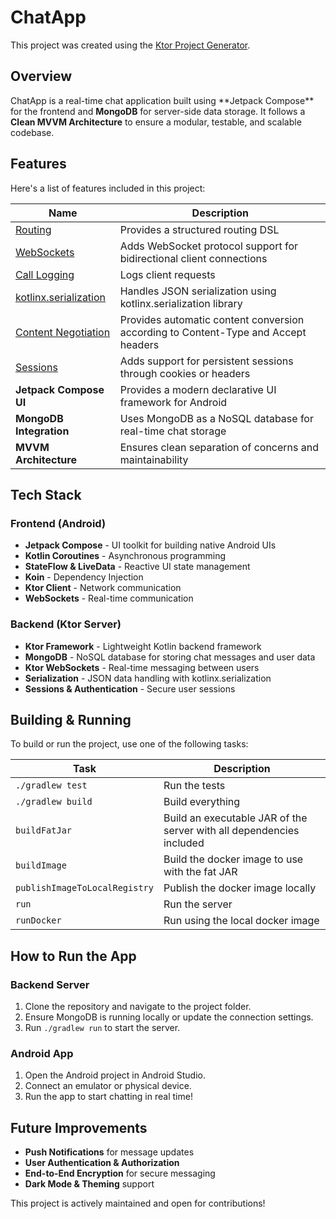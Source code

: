 # ChatApp

This project was created using the [Ktor Project Generator](https://start.ktor.io).

## Overview

ChatApp is a real-time chat application built using \*\*Jetpack Compose\*\* for the frontend and **MongoDB** for server-side data storage. It follows a **Clean MVVM Architecture** to ensure a modular, testable, and scalable codebase.

## Features

Here's a list of features included in this project:

| Name                                                                   | Description                                                                        |
| ---------------------------------------------------------------------- | ---------------------------------------------------------------------------------- |
| [Routing](https://start.ktor.io/p/routing)                             | Provides a structured routing DSL                                                  |
| [WebSockets](https://start.ktor.io/p/ktor-websockets)                  | Adds WebSocket protocol support for bidirectional client connections               |
| [Call Logging](https://start.ktor.io/p/call-logging)                   | Logs client requests                                                               |
| [kotlinx.serialization](https://start.ktor.io/p/kotlinx-serialization) | Handles JSON serialization using kotlinx.serialization library                     |
| [Content Negotiation](https://start.ktor.io/p/content-negotiation)     | Provides automatic content conversion according to Content-Type and Accept headers |
| [Sessions](https://start.ktor.io/p/ktor-sessions)                      | Adds support for persistent sessions through cookies or headers                    |
| **Jetpack Compose UI**                                                 | Provides a modern declarative UI framework for Android                             |
| **MongoDB Integration**                                                | Uses MongoDB as a NoSQL database for real-time chat storage                        |
| **MVVM Architecture**                                                  | Ensures clean separation of concerns and maintainability                           |

## Tech Stack

### Frontend (Android)

- **Jetpack Compose** - UI toolkit for building native Android UIs
- **Kotlin Coroutines** - Asynchronous programming
- **StateFlow & LiveData** - Reactive UI state management
- **Koin** - Dependency Injection
- **Ktor Client** - Network communication
- **WebSockets** - Real-time communication

### Backend (Ktor Server)

- **Ktor Framework** - Lightweight Kotlin backend framework
- **MongoDB** - NoSQL database for storing chat messages and user data
- **Ktor WebSockets** - Real-time messaging between users
- **Serialization** - JSON data handling with kotlinx.serialization
- **Sessions & Authentication** - Secure user sessions

## Building & Running

To build or run the project, use one of the following tasks:

| Task                          | Description                                                          |
| ----------------------------- | -------------------------------------------------------------------- |
| `./gradlew test`              | Run the tests                                                        |
| `./gradlew build`             | Build everything                                                     |
| `buildFatJar`                 | Build an executable JAR of the server with all dependencies included |
| `buildImage`                  | Build the docker image to use with the fat JAR                       |
| `publishImageToLocalRegistry` | Publish the docker image locally                                     |
| `run`                         | Run the server                                                       |
| `runDocker`                   | Run using the local docker image                                     |

## How to Run the App

### Backend Server

1. Clone the repository and navigate to the project folder.
2. Ensure MongoDB is running locally or update the connection settings.
3. Run `./gradlew run` to start the server.

### Android App

1. Open the Android project in Android Studio.
2. Connect an emulator or physical device.
3. Run the app to start chatting in real time!

## Future Improvements

- **Push Notifications** for message updates
- **User Authentication & Authorization**
- **End-to-End Encryption** for secure messaging
- **Dark Mode & Theming** support

This project is actively maintained and open for contributions!

